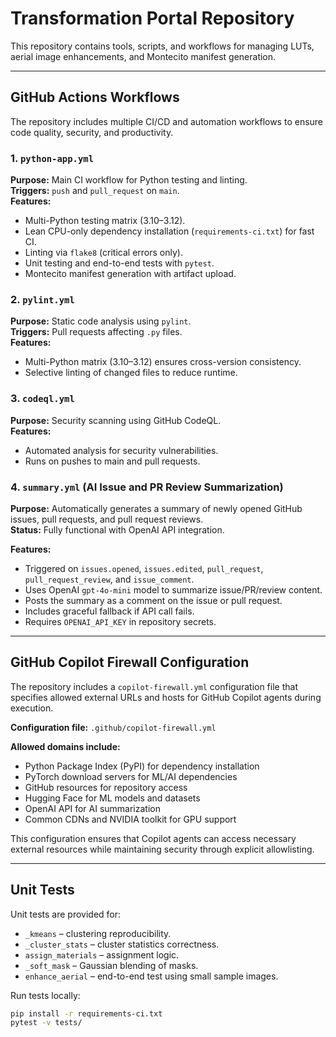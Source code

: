 # Transformation Portal Repository

This repository contains tools, scripts, and workflows for managing LUTs, aerial image enhancements, and Montecito manifest generation.

---

## GitHub Actions Workflows

The repository includes multiple CI/CD and automation workflows to ensure code quality, security, and productivity.

### 1. `python-app.yml`
**Purpose:** Main CI workflow for Python testing and linting.  
**Triggers:** `push` and `pull_request` on `main`.  
**Features:**
- Multi-Python testing matrix (3.10–3.12).  
- Lean CPU-only dependency installation (`requirements-ci.txt`) for fast CI.  
- Linting via `flake8` (critical errors only).  
- Unit testing and end-to-end tests with `pytest`.  
- Montecito manifest generation with artifact upload.  

### 2. `pylint.yml`
**Purpose:** Static code analysis using `pylint`.  
**Triggers:** Pull requests affecting `.py` files.  
**Features:**
- Multi-Python matrix (3.10–3.12) ensures cross-version consistency.  
- Selective linting of changed files to reduce runtime.  

### 3. `codeql.yml`
**Purpose:** Security scanning using GitHub CodeQL.  
**Features:**
- Automated analysis for security vulnerabilities.  
- Runs on pushes to main and pull requests.  

### 4. `summary.yml` (AI Issue and PR Review Summarization)
**Purpose:** Automatically generates a summary of newly opened GitHub issues, pull requests, and pull request reviews.  
**Status:** Fully functional with OpenAI API integration.

**Features:**
- Triggered on `issues.opened`, `issues.edited`, `pull_request`, `pull_request_review`, and `issue_comment`.  
- Uses OpenAI `gpt-4o-mini` model to summarize issue/PR/review content.  
- Posts the summary as a comment on the issue or pull request.  
- Includes graceful fallback if API call fails.  
- Requires `OPENAI_API_KEY` in repository secrets.

---

## GitHub Copilot Firewall Configuration

The repository includes a `copilot-firewall.yml` configuration file that specifies allowed external URLs and hosts for GitHub Copilot agents during execution.

**Configuration file:** `.github/copilot-firewall.yml`

**Allowed domains include:**
- Python Package Index (PyPI) for dependency installation
- PyTorch download servers for ML/AI dependencies
- GitHub resources for repository access
- Hugging Face for ML models and datasets
- OpenAI API for AI summarization
- Common CDNs and NVIDIA toolkit for GPU support

This configuration ensures that Copilot agents can access necessary external resources while maintaining security through explicit allowlisting.

---

## Unit Tests

Unit tests are provided for:

- `_kmeans` – clustering reproducibility.  
- `_cluster_stats` – cluster statistics correctness.  
- `assign_materials` – assignment logic.  
- `_soft_mask` – Gaussian blending of masks.  
- `enhance_aerial` – end-to-end test using small sample images.  

Run tests locally:

```bash
pip install -r requirements-ci.txt
pytest -v tests/

